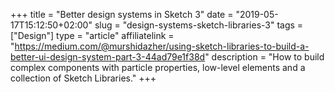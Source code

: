 +++
title = "Better design systems in Sketch 3"
date = "2019-05-17T15:12:50+02:00"
slug = "design-systems-sketch-libraries-3"
tags = ["Design"]
type = "article"
affiliatelink = "https://medium.com/@murshidazher/using-sketch-libraries-to-build-a-better-ui-design-system-part-3-44ad79e1f38d"
description = "How to build complex components with particle properties, low-level elements and a collection of Sketch Libraries."
+++
